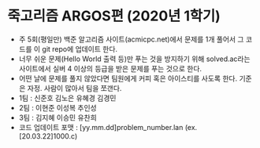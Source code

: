# 죽고리즘 ARGOS편 (2020년 1학기)

+ 주 5회(평일만) 백준 알고리즘 사이트(acmicpc.net)에서 문제를 1개 풀어서 그 코드를 이 git repo에 업데이트 한다.
+ 너무 쉬운 문제(Hello World 출력 등)만 푸는 것을 방지하기 위해 solved.ac라는 사이트에서 실버 4 이상의 등급을 받은 문제를 푸는 것으로 한다.
+ 어떤 날에 문제를 풀지 않았다면 팀원에게 커피 혹은 아이스티를 사도록 한다. 기준은 자정. 사람이 많아서 팀을 쪼갠다.
+ 1팀 : 신준호 김노은 유혜경 김경민
+ 2팀 : 이현준 이성복 추인성 
+ 3팀 : 김지혜 이승민 유찬희
+ 코드 업데이트 포맷 : [yy.mm.dd]problem_number.lan (ex. [20.03.22]1000.c)
